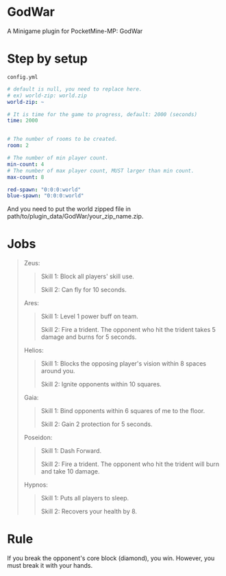 # GodWar
A Minigame plugin for PocketMine-MP: GodWar

# Step by setup
`config.yml`
```yaml
# default is null, you need to replace here.
# ex) world-zip: world.zip
world-zip: ~

# It is time for the game to progress, default: 2000 (seconds)
time: 2000


# The number of rooms to be created.
room: 2

# The number of min player count.
min-count: 4
# The number of max player count, MUST larger than min count.
max-count: 8

red-spawn: "0:0:0:world"
blue-spawn: "0:0:0:world"
```
And you need to put the world zipped file in path/to/plugin_data/GodWar/your_zip_name.zip.

# Jobs

> Zeus:
>> Skill 1: Block all players' skill use.
>>
>> Skill 2: Can fly for 10 seconds.
>
> Ares:
>> Skill 1: Level 1 power buff on team.
>>
>> Skill 2: Fire a trident. The opponent who hit the trident takes 5 damage and burns for 5 seconds.
>>
> Helios:
>> Skill 1: Blocks the opposing player's vision within 8 spaces around you.
>>
>> Skill 2: Ignite opponents within 10 squares.
>
> Gaia:
>> Skill 1: Bind opponents within 6 squares of me to the floor.
>>
>> Skill 2: Gain 2 protection for 5 seconds.
>
> Poseidon:
>> Skill 1: Dash Forward.
>>
>> Skill 2:
>Fire a trident. The opponent who hit the trident will burn and take 10 damage.
>
> Hypnos:
>> Skill 1: Puts all players to sleep.
>>
>> Skill 2: Recovers your health by 8.

# Rule
If you break the opponent's core block (diamond), you win. However, you must break it with your hands.